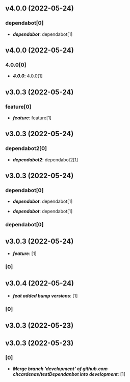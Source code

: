 ## v4.0.0 (2022-05-24)  


### dependabot[0]  


- ***dependabot***: dependabot[1]  


## v4.0.0 (2022-05-24)  


### 4.0.0[0]  


- ***4.0.0***: 4.0.0[1]  


## v3.0.3 (2022-05-24)  


### feature[0]  


- ***feature***: feature[1]  


## v3.0.3 (2022-05-24)  


### dependabot2[0]  


- ***dependabot2***: dependabot2[1]  


## v3.0.3 (2022-05-24)  


### dependabot[0]  


- ***dependabot***: dependabot[1]  


- ***dependabot***: dependabot[1]  
### dependabot[0]  
## v3.0.3 (2022-05-24)  
- ***feature***: [1]  
### [0]  
## v3.0.4 (2022-05-24)  
- ***feat  added bump versions***: [1] 



### [0] 



## v3.0.3 (2022-05-23) 



## v3.0.3 (2022-05-23) 



### [0] 



- ***Merge branch 'development' of github.com chcardenas/testDependanbot into development***: [1] 

